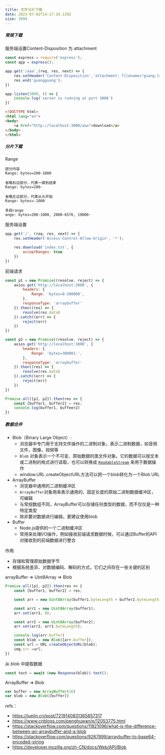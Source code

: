 ```yaml
---
title: 文件分片下载
date: 2023-07-02T14:17:19.139Z
size: 3699
---
```

##### 常规下载
服务端设置Content-Disposition 为 attachment
```js
const express = require('express');
const app = express();

app.get('/aaa',(req, res, next) => {
    res.setHeader('Content-Disposition','attachment; filename="guang.txt"')
    res.end('guangguang');
})

app.listen(3000, () => {
    console.log(`server is running at port 3000`)
})

```

```html
<!DOCTYPE html>
<html lang="en">
<body>
    <a href="http://localhost:3000/aaa">download</a>
</body>
</html>

```

##### 分片下载
Range
```shell
部分内容
Range: bytes=200-1000

省略右边部分，代表一直到结束
Range: bytes=200-

省略左边部分，代表从头开始
Range: bytes=-1000

多段range
ange: bytes=200-1000, 2000-6576, 19000-
```

服务端设置
```js
app.get('/', (req, res, next) => {
    res.setHeader('Access-Control-Allow-Origin', '*');

    res.download('index.txt', {
        acceptRanges: true
    })
})
```

前端请求
```js
const p1 = new Promise((resolve, reject) => {
	axios.get('http://localhost:3000', {
		headers: {
			Range: 'bytes=0-300000',
		},
		responseType: 'arraybuffer'
	}).then((res) => {
		resolve(res.data)
	}).catch((err) => {
		reject(err)
	})
})

const p2 = new Promise((resolve, reject) => {
	axios.get('http://localhost:3000', {
		headers: {
			Range: 'bytes=300001-',
		},
		responseType: 'arraybuffer'
	}).then((res) => {
		resolve(res.data)
	}).catch((err) => {
		reject(err)
	})
})

Promise.all([p1, p2]).then(res => {
	const [buffer1, buffer2] = res;
	console.log(buffer1, buffeer2)
})
```


##### 数据合并
- Blob（Binary Large Object）:
	- 浏览器中专门用于支持文件操作的二进制对象，表示二进制数据，如音频文件，图像，视频等
	- `Blob` 对象表示一个不可变、原始数据的类文件对象。它的数据可以按文本或二进制的格式进行读取，也可以转换成 [`ReadableStream`](https://developer.mozilla.org/zh-CN/docs/Web/API/ReadableStream) 来用于数据操作
	- window.URL.createObjectURL方法可以把一个blob转化为一个Blob URL
- ArrayBuffer
	- 浏览器中通用的二进制缓冲区
	- `ArrayBuffer`对象用来表示通用的、固定长度的原始二进制数据缓冲区，可编辑
	- 与常规数组不同，ArrayBuffer可以存储任何类型的数据，而不仅仅是一种特定类型
	- 除非要对数据进行编辑，更建议使用blob
- Buffer
	- Node.js提供的一个二进制缓冲区
	- 常用来处理I/O操作，例如接收前端请求数据时候，可以通过Buffer的API对接收到的前端数据进行整合

作用
- 存储和管理原始数据字节
- 根据系统差异、对数据编码、解码的方式，它们之间存在一些关键的区别

arrayBuffer => Uint8Array => Blob
```js
Promise.all([p1, p2]).then(res => {
    const [buffer1, buffer2] = res;

    const arr = new Uint8Array(buffer1.byteLength + buffer2.byteLength);

    const arr1 = new Uint8Array(buffer1);
    arr.set(arr1, 0);

    const arr2 = new Uint8Array(buffer2);
    arr.set(arr2, arr1.byteLength);

    console.log(arr.buffer)
	const blob = new Blob([arr.buffer]); 
	const url = URL.createObjectURL(blob); 
	img.src =url;
})
```

从 blob 中提取数据
```js
const text = await (new Response(blob)).text();
```

ArrayBuffer => Blob
```js
var buffer = new ArrayBuffer(16)
var blob = new Blob([buffer])
```

refs：
- https://juejin.cn/post/7219140831365857317
- https://www.cnblogs.com/penghuwan/p/12053775.html
- https://stackoverflow.com/questions/11821096/what-is-the-difference-between-an-arraybuffer-and-a-blob
- https://stackoverflow.com/questions/9267899/arraybuffer-to-base64-encoded-string
- https://developer.mozilla.org/zh-CN/docs/Web/API/Blob
